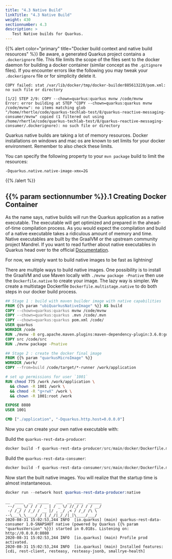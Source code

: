 ```yaml
---
title: "4.3 Native Build"
linkTitle: "4.3 Native Build"
weight: 430
sectionnumber: 4.3
description: >
   Test Native builds for Quarkus.
---
```


{{% alert color="primary" title="Docker build context and native build resources" %}}
Be aware, a generated Quarkus project contains a `.dockerignore` file. This file limits the scope of the files sent
to the docker daemon for building a docker container (similar concept as the `.gitignore` files). If you encounter
errors like the following you may tweak your `.dockerignore` file or for simplicity delete it.

```
COPY failed: stat /var/lib/docker/tmp/docker-builder885613220/pom.xml: no such file or directory

[1/2] STEP 2/9: COPY --chown=quarkus:quarkus mvnw /code/mvnw
Error: error building at STEP "COPY --chown=quarkus:quarkus mvnw /code/mvnw": no items matching glob 
"/home/rhertle/code/quarkus-techlab-test/8/quarkus-reactive-messaging-consumer/mvnw" copied (1 filtered out using 
/home/rhertle/code/quarkus-techlab-test/8/quarkus-reactive-messaging-consumer/.dockerignore): no such file or directory
```

Quarkus native builds are taking a lot of memory resources. Docker installations on windows and mac os are known to set
limits for your docker environment. Remember to also check these limits.

You can specify the following property to your `mvn package` build to limit the resources:
```
-Dquarkus.native.native-image-xmx=2G
```
{{% /alert %}}


## {{% param sectionnumber %}}.1 Creating Docker Container

As the name says, native builds will run the Quarkus application as a native executable. The executable will get optimized and prepared in the ahead-of-time compilation process. As you would expect the compilation and build of a native executable takes a ridiculous amount of memory and time. Native executables are built by the GraalVM or the upstream community project Mandrel. If you want to read further about native executables in Quarkus head over to the official [Documentation](https://quarkus.io/guides/building-native-image).

For now, we simply want to build native images to be fast as lightning!

There are multiple ways to build native images. One possibility is to install the GraalVM and use Maven locally with `./mvnw package -Pnative` then use the `Dockerfile.native` to create your image.
The lazy way is simpler. We create a multistage Dockerfile `Dockerfile.multistage.native` to do both steps in our docker build process.

```Dockerfile
## Stage 1 : build with maven builder image with native capabilities
FROM {{% param "ubiQuarkusNativeImage" %}} AS build
COPY --chown=quarkus:quarkus mvnw /code/mvnw
COPY --chown=quarkus:quarkus .mvn /code/.mvn
COPY --chown=quarkus:quarkus pom.xml /code/
USER quarkus
WORKDIR /code
RUN ./mvnw -B org.apache.maven.plugins:maven-dependency-plugin:3.6.0:go-offline
COPY src /code/src
RUN ./mvnw package -Pnative

## Stage 2 : create the docker final image
FROM {{% param "quarkusMicroImage" %}}
WORKDIR /work/
COPY --from=build /code/target/*-runner /work/application

# set up permissions for user `1001`
RUN chmod 775 /work /work/application \
  && chown -R 1001 /work \
  && chmod -R "g+rwX" /work \
  && chown -R 1001:root /work

EXPOSE 8080
USER 1001

CMD ["./application", "-Dquarkus.http.host=0.0.0.0"]
```

Now you can create your own native executable with:

Build the `quarkus-rest-data-producer`:
```s
docker build -f quarkus-rest-data-producer/src/main/docker/Dockerfile.multistage.native -t quarkus-rest-data-producer:native quarkus-rest-data-producer/.
```

Build the `quarkus-rest-data-consumer`:
```s
docker build -f quarkus-rest-data-consumer/src/main/docker/Dockerfile.multistage.native -t quarkus-rest-data-consumer:native quarkus-rest-data-consumer/.
```

Now start the built native images. You will realize that the startup time is almost instantaneous.

```s
docker run --network host quarkus-rest-data-producer:native
```

```
__  ____  __  _____   ___  __ ____  ______
 --/ __ \/ / / / _ | / _ \/ //_/ / / / __/
 -/ /_/ / /_/ / __ |/ , _/ ,< / /_/ /\ \
--\___\_\____/_/ |_/_/|_/_/|_|\____/___/
2020-08-31 15:02:53,244 INFO  [io.quarkus] (main) quarkus-rest-data-consumer 1.0-SNAPSHOT native (powered by Quarkus {{% param "quarkusVersion" %}}) started in 0.018s. Listening on: http://0.0.0.0:8080
2020-08-31 15:02:53,244 INFO  [io.quarkus] (main) Profile prod activated.
2020-08-31 15:02:53,244 INFO  [io.quarkus] (main) Installed features: [cdi, rest-client, resteasy, resteasy-jsonb, smallrye-health]
```
